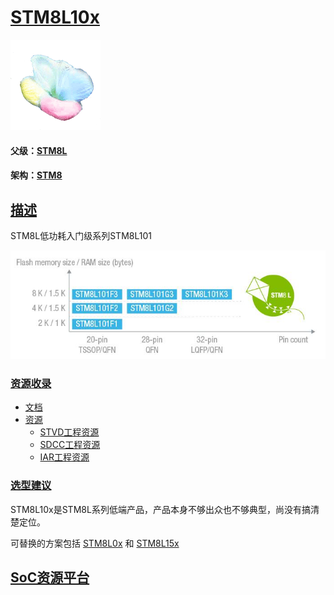﻿# [STM8L10x](https://github.com/sochub/STM8L10) 

[![sites](SoC/SoC.png)](http://www.qitas.cn) 

#### 父级：[STM8L](https://github.com/sochub/STM8L)

#### 架构：[STM8](https://github.com/sochub/STM8)

## [描述](https://github.com/sochub/STM8L10/wiki) 

STM8L低功耗入门级系列STM8L101

[![sites](SoC/STM8L10.png)](https://www.st.com/en/microcontrollers-microprocessors/stm8l101.html) 


### [资源收录](https://github.com/sochub/STM8L10)

* [文档](docs/)
* [资源](src/)
    * [STVD工程资源](src/STVD)
    * [SDCC工程资源](src/SDCC)
    * [IAR工程资源](src/IAR)

### [选型建议](https://github.com/sochub/STM8L10)

STM8L10x是STM8L系列低端产品，产品本身不够出众也不够典型，尚没有搞清楚定位。

可替换的方案包括 [STM8L0x](https://github.com/sochub/STM8L0) 和 [STM8L15x](https://github.com/sochub/STM8L15) 

##  [SoC资源平台](http://www.qitas.cn)  

